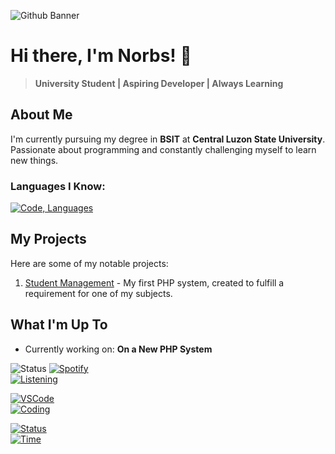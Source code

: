 ![Github Banner](https://github.com/user-attachments/assets/2ab9f023-43b1-4d27-b8c8-9a1a5e55a98d)
# Hi there, I'm Norbs! 👋
> **University Student | Aspiring Developer | Always Learning**
> 
## About Me
I'm currently pursuing my degree in **BSIT** at **Central Luzon State University**. Passionate about programming and constantly challenging myself to learn new things.

### Languages I Know:
[![Code, Languages](https://skillicons.dev/icons?i=html,css,php,java,c)](https://skillicons.dev)

## My Projects
Here are some of my notable projects:
1. [Student Management](https://github.com/Norezy/StudentManagement) - My first PHP system, created to fulfill a requirement for one of my subjects.

## What I'm Up To
- Currently working on: **On a New PHP System**
<!-- - 🌱 Currently learning: [What you're learning]
- 👯 Looking to collaborate on: [Types of projects]
- 💬 Ask me about: [Topics you can discuss]
- 📫 How to reach me: [Your Email or Social Media] -->

![Status](https://img.shields.io/badge/Currently-Online-brightgreen)
[![Spotify](https://img.shields.io/badge/Spotify-1DB954?style=for-the-badge&logo=spotify&logoColor=white)](https://open.spotify.com/user/yourusername)  
[![Listening](https://img.shields.io/badge/Listening%20to-Not%20Playing%20Currently-1DB954?style=flat-square)](https://open.spotify.com/user/yourusername)  

[![VSCode](https://img.shields.io/badge/VS_Code-007ACC?style=for-the-badge&logo=visual%20studio%20code&logoColor=white)](https://code.visualstudio.com/)  
[![Coding](https://img.shields.io/badge/Coding%20in-JavaScript-yellow?style=flat-square)](https://github.com/)  

[![Status](https://img.shields.io/badge/Status-Online-brightgreen?style=flat-square)]()  
[![Time](https://img.shields.io/badge/Current%20Time-Not%20Available-lightgrey?style=flat-square)]()






